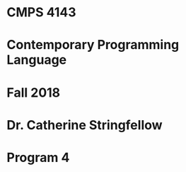 # CMPS 4143
# Contemporary Programming Language
# Fall 2018
# Dr. Catherine Stringfellow
# Program 4
